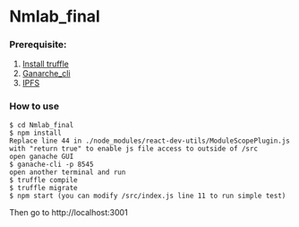 # Nmlab_final
### Prerequisite:
1. [Install truffle](https://www.trufflesuite.com/truffle)
2. [Ganarche_cli](https://github.com/trufflesuite/ganache-cli)
3. [IPFS](https://www.jianshu.com/p/48a2739bade2)
### How to use
```
$ cd Nmlab_final
$ npm install
Replace line 44 in ./node_modules/react-dev-utils/ModuleScopePlugin.js with "return true" to enable js file access to outside of /src
open ganache GUI
$ ganache-cli -p 8545
open another terminal and run 
$ truffle compile
$ truffle migrate
$ npm start (you can modify /src/index.js line 11 to run simple test)
```

Then go to http://localhost:3001

